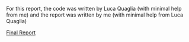 For this report, the code was written by Luca Quaglia (with minimal help from me) and the report was written by me (with minimal help from Luca Quaglia)

[Final Report](/Report.pdf)
